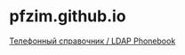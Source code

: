 # pfzim.github.io

[Телефонный справочник / LDAP Phonebook](https://github.com/pfzim/ldap-phonebook)
